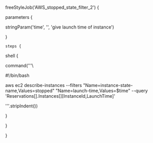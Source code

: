 freeStyleJob(&#39;AWS\_stopped\_state\_filter\_2&#39;) {

   parameters {

stringParam(&#39;time&#39;, &#39;&#39;, &#39;give launch time of instance&#39;)

}

    steps {

  shell {

command(&#39;&#39;&#39;\

#!/bin/bash

aws ec2 describe-instances --filters &quot;Name=instance-state-name,Values=stopped&quot; &quot;Name=launch-time,Values=$time&quot; --query &#39;Reservations[].Instances[][InstanceId,LaunchTime]&#39;

&#39;&#39;&#39;.stripIndent())

}

  }

}
